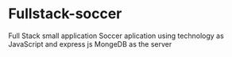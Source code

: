 # Fullstack-soccer
Full Stack small application
Soccer aplication using technology as JavaScript and express js 
MongeDB as the server 
